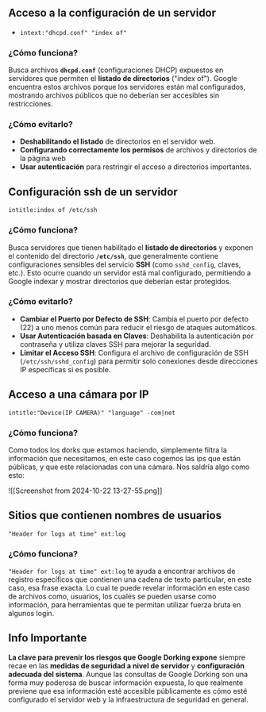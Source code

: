 
## Acceso a la configuración de un servidor
- `intext:"dhcpd.conf" "index of"`
### ¿Cómo funciona?

Busca archivos **`dhcpd.conf`** (configuraciones DHCP) expuestos en servidores que permiten el **listado de directorios** ("index of"). Google encuentra estos archivos porque los servidores están mal configurados, mostrando archivos públicos que no deberían ser accesibles sin restricciones.
### ¿Cómo evitarlo?

- **Deshabilitando el listado** de directorios en el servidor web.
- **Configurando correctamente los permisos** de archivos y directorios de la página web
- **Usar autenticación** para restringir el acceso a directorios importantes.

## Configuración ssh de un servidor
`intitle:index of /etc/ssh`

### ¿Cómo funciona?

Busca servidores que tienen habilitado el **listado de directorios** y exponen el contenido del directorio **`/etc/ssh`**, que generalmente contiene configuraciones sensibles del servicio **SSH** (como `sshd_config`, claves, etc.). Esto ocurre cuando un servidor está mal configurado, permitiendo a Google indexar y mostrar directorios que deberían estar protegidos.

### ¿Cómo evitarlo?

- **Cambiar el Puerto por Defecto de SSH**: Cambia el puerto por defecto (22) a uno menos común para reducir el riesgo de ataques automáticos.
- **Usar Autenticación basada en Claves**: Deshabilita la autenticación por contraseña y utiliza claves SSH para mejorar la seguridad.
- **Limitar el Acceso SSH**: Configura el archivo de configuración de SSH (`/etc/ssh/sshd_config`) para permitir solo conexiones desde direcciones IP específicas si es posible.


## Acceso a una cámara por IP

`intitle:"Device(IP CAMERA)" "language" -com|net`

### ¿Cómo funciona?

Como todos los dorks que estamos haciendo, simplemente filtra la información que necesitamos, en este caso cogemos las ips que están públicas, y que este relacionadas con una cámara. Nos saldría algo como esto: 

![[Screenshot from 2024-10-22 13-27-55.png]]


## Sitios que contienen nombres de usuarios

`"Header for logs at time" ext:log`

### ¿Cómo funciona?

`"Header for logs at time" ext:log` te ayuda a encontrar archivos de registro específicos que contienen una cadena de texto particular, en este caso, esa frase exacta. Lo cual te puede revelar información en este caso de archivos como, usuarios, los cuales se pueden usarse como información, para herramientas que te permitan utilizar fuerza bruta en algunos login.


## Info Importante

**La clave para prevenir los riesgos que Google Dorking expone** siempre recae en las **medidas de seguridad a nivel de servidor** y **configuración adecuada del sistema**. Aunque las consultas de Google Dorking son una forma muy poderosa de buscar información expuesta, lo que realmente previene que esa información esté accesible públicamente es cómo esté configurado el servidor web y la infraestructura de seguridad en general.
